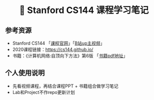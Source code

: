 <h1 align="center">📔 Stanford CS144 课程学习笔记</h1>

## 参考资源
- Stanford CS144 「[课程官网](https://cs144.github.io/)」「[B站up主视频](https://www.bilibili.com/video/BV1e5411c7aY)」
- 2020课程链接：https://cs144.github.io/
- 书籍：《计算机网络:自顶向下方法》第6版 「[书籍pdf地址](https://eclass.teicrete.gr/modules/document/file.php/TP326/%CE%98%CE%B5%CF%89%CF%81%CE%AF%CE%B1%20(Lectures)/Computer_Networking_A_Top-Down_Approach.pdf)」

## 个人使用说明
- 先看视频课程，再结合课程PPT + 书籍组合做学习笔记
- Lab和Project不作repo更新计划

